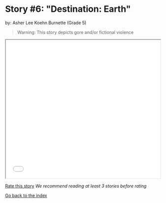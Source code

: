 # Story #6: "Destination: Earth"
by: Asher Lee Koehn Burnette (Grade 5)

>Warning: This story depicts gore and/or fictional violence

<iframe src="../stories/06_Destination_ Earth..html" height="450px" width="100%"> </iframe>

[Rate this story](https://forms.gle/zbTTGuidhwvabMLT9) *We recommend reading at least 3 stories before rating*

[Go back to the index](../index.md)

